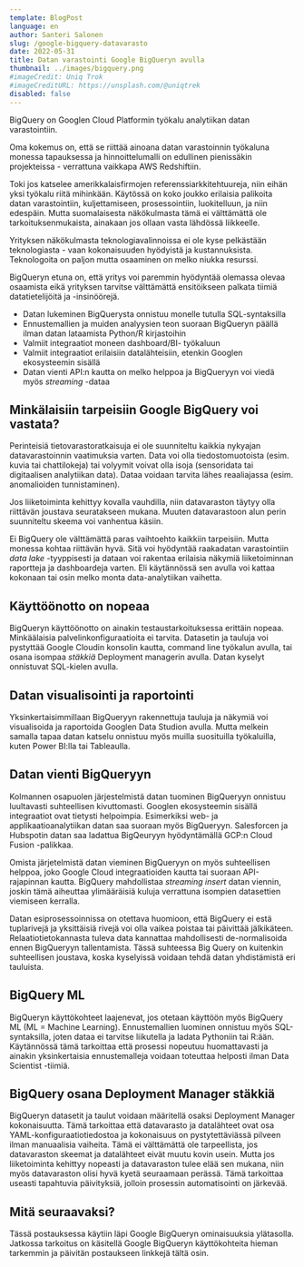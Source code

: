 ```yaml
---
template: BlogPost
language: en
author: Santeri Salonen
slug: /google-bigquery-datavarasto
date: 2022-05-31
title: Datan varastointi Google BigQueryn avulla
thumbnail: ../images/bigquery.png
#imageCredit: Uniq Trok
#imageCreditURL: https://unsplash.com/@uniqtrek
disabled: false
---
```


BigQuery on Googlen Cloud Platformin työkalu analytiikan datan varastointiin.

Oma kokemus on, että se riittää ainoana datan varastoinnin työkaluna monessa tapauksessa ja hinnoittelumalli on edullinen pienissäkin projekteissa - verrattuna vaikkapa AWS Redshiftiin.

Toki jos katselee amerikkalaisfirmojen referenssiarkkitehtuureja, niin eihän yksi työkalu riitä mihinkään. Käytössä on koko joukko erilaisia palikoita datan varastointiin, kuljettamiseen, prosessointiin, luokitelluun, ja niin edespäin. Mutta suomalaisesta näkökulmasta tämä ei välttämättä ole tarkoituksenmukaista, ainakaan jos ollaan vasta lähdössä liikkeelle.

Yrityksen näkökulmasta teknologiavalinnoissa ei ole kyse pelkästään teknologiasta - vaan kokonaisuuden hyödyistä ja kustannuksista. Teknologoita on paljon mutta osaaminen on melko niukka resurssi. 

BigQueryn etuna on, että yritys voi paremmin hyödyntää olemassa olevaa osaamista eikä yrityksen tarvitse välttämättä ensitöikseen palkata tiimiä datatietelijöitä ja -insinöörejä.

* Datan lukeminen BigQuerysta onnistuu monelle tutulla SQL-syntaksilla
* Ennustemallien ja muiden analyysien teon suoraan BigQueryn päällä ilman datan lataamista Python/R kirjastoihin
* Valmiit integraatiot moneen dashboard/BI- työkaluun
* Valmiit integraatiot erilaisiin datalähteisiin, etenkin Googlen ekosysteemin sisällä
* Datan vienti API:n kautta on melko helppoa ja BigQueryyn voi viedä myös *streaming* -dataa

## Minkälaisiin tarpeisiin Google BigQuery voi vastata?

Perinteisiä tietovarastoratkaisuja ei ole suunniteltu kaikkia nykyajan datavarastoinnin vaatimuksia varten. Data voi olla tiedostomuotoista (esim. kuvia tai chattilokeja) tai volyymit voivat olla isoja (sensoridata tai digitaalisen analytiikan data). Dataa voidaan tarvita lähes reaaliajassa (esim. anomalioiden tunnistaminen). 

Jos liiketoiminta kehittyy kovalla vauhdilla, niin datavaraston täytyy olla riittävän joustava seuratakseen mukana. Muuten datavarastoon alun perin suunniteltu skeema voi vanhentua käsiin.

Ei BigQuery ole välttämättä paras vaihtoehto kaikkiin tarpeisiin. Mutta monessa kohtaa riittävän hyvä. Sitä voi hyödyntää raakadatan varastointiin *data lake* -tyyppisesti ja dataan voi rakentaa erilaisia näkymiä liiketoiminnan raportteja ja dashboardeja varten. Eli käytännössä sen avulla voi kattaa kokonaan tai osin melko monta data-analytiikan vaihetta. 

## Käyttöönotto on nopeaa

BigQueryn käyttöönotto on ainakin testaustarkoituksessa erittäin nopeaa. Minkäälaisia palvelinkonfiguraatioita ei tarvita. Datasetin ja tauluja voi pystyttää Google Cloudin konsolin kautta, command line työkalun avulla, tai osana isompaa *stäkkiä* Deployment managerin avulla. Datan kyselyt onnistuvat SQL-kielen avulla. 

## Datan visualisointi ja raportointi

Yksinkertaisimmillaan BigQueryyn rakennettuja tauluja ja näkymiä voi visualisoida ja raportoida Googlen Data Studion avulla. Mutta melkein samalla tapaa datan katselu onnistuu myös muilla suosituilla työkaluilla, kuten Power BI:lla tai Tableaulla. 

## Datan vienti BigQueryyn

Kolmannen osapuolen järjestelmistä datan tuominen BigQueryyn onnistuu luultavasti suhteellisen kivuttomasti. Googlen ekosysteemin sisällä integraatiot ovat tietysti helpoimpia. Esimerkiksi web- ja applikaatioanalytiikan datan saa suoraan myös BigQueryyn. Salesforcen ja Hubspotin datan saa ladattua BigQeuryyn hyödyntämällä GCP:n Cloud Fusion -palikkaa.  

Omista järjetelmistä datan vieminen BigQueryyn on myös suhteellisen helppoa, joko Google Cloud integraatioiden kautta tai suoraan API-rajapinnan kautta. BigQuery mahdollistaa *streaming insert* datan viennin, joskin tämä aiheuttaa ylimääräisiä kuluja verrattuna isompien datasettien viemiseen kerralla. 

Datan esiprosessoinnissa on otettava huomioon, että BigQuery ei estä tuplarivejä ja yksittäisiä rivejä voi olla vaikea poistaa tai päivittää jälkikäteen. Relaatiotietokannasta tuleva data kannattaa mahdollisesti de-normalisoida ennen BigQueryyn tallentamista. Tässä suhteessa Big Query on kuitenkin suhteellisen joustava, koska kyselyissä voidaan tehdä datan yhdistämistä eri tauluista.

## BigQuery ML

BigQueryn käyttökohteet laajenevat, jos otetaan käyttöön myös BigQuery ML (ML = Machine Learning). Ennustemallien luominen onnistuu myös SQL-syntaksilla, joten dataa ei tarvitse liikutella ja ladata Pythoniin tai R:ään. Käytännössä tämä tarkoittaa että prosessi nopeutuu huomattavasti ja ainakin yksinkertaisia ennustemalleja voidaan toteuttaa helposti ilman Data Scientist -tiimiä. 

## BigQuery osana Deployment Manager stäkkiä

BigQueryn datasetit ja taulut voidaan määritellä osaksi Deployment Manager kokonaisuutta. Tämä tarkoittaa että datavarasto ja datalähteet ovat osa YAML-konfiguraatiotiedostoa ja kokonaisuus on pystytettäviässä pilveen ilman manuaalisia vaiheita. Tämä ei välttämättä ole tarpeellista, jos datavaraston skeemat ja datalähteet eivät muutu kovin usein. Mutta jos liiketoiminta kehittyy nopeasti ja datavaraston tulee elää sen mukana, niin myös datavaraston olisi hyvä kyetä seuraamaan perässä. Tämä tarkoittaa useasti tapahtuvia päivityksiä, jolloin prosessin automatisointi on järkevää.

## Mitä seuraavaksi?

Tässä postauksessa käytiin läpi Google BigQueryn ominaisuuksia ylätasolla. Jatkossa tarkoitus on käsitellä Google BigQueryn käyttökohteita hieman tarkemmin ja päivitän postaukseen linkkejä tältä osin.




